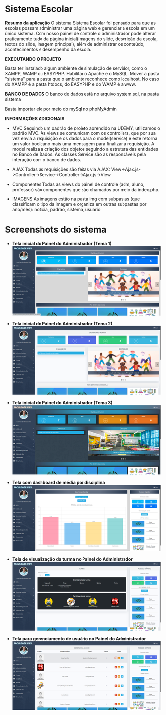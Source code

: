 # Sistema Escolar

**Resumo da aplicação**
O sistema Sistema Escolar foi pensado para que as escolas
possam administrar uma página web e gerenciar a escola em um único
sistema. Com nosso painel de controle o administrador
pode alterar praticamente tudo da página inicial(Imagens do 
slide, descrição da escola, textos do slide, imagem principal), 
além de administrar os conteúdo, acontecimentos e desempenho da escola.

**EXECUTANDO O PROJETO**

Basta ter instalado algum ambiente de simulação de servidor, como o XAMPP, WAMP 
ou EASYPHP. Habilitar o Apache e o MySQL. Mover a pasta "sistema" para a pasta 
que o ambiente reconhece como localhost. No caso do XAMPP é a pasta htdocs, do 
EASYPHP e do WAMP é a www.


**BANCO DE DADOS**
O banco de dados está no arquivo system.sql, na pasta sistema

Basta importar ele por meio do mySql no phpMyAdmin


**INFORMAÇÕES ADICIONAIS**

- MVC
Seguindo um padrão de projeto aprendido
na UDEMY, utilizamos o padrão MVC.
As views se comunicam com os controllers,
que por sua vez envia a requisição e os dados para o model(service)
e este retorna um valor booleano mais uma mensagem para finalizar
a requisição. A model realiza a criação dos objetos 
seguindo a estrutura das entidades no Banco de Dados. As classes Service são 
as responsáveis pela interação com o banco de dados.

- AJAX
Todas as requisições são feitas via AJAX:
View->Ajax.js->Controller->Service->Controller->Ajax.js->View

- Componentes
Todas as views do painel de controle (adm, aluno, professor)
são componentes que são chamados por meio da index.php.

- IMAGENS
As imagens estão na pasta img com subpastas (que classificam o tipo da 
imagem e organiza em outras subpastas por ano/mês): noticia, padrao, 
sistema, usuario

# Screenshots do sistema

- **Tela inicial do Painel do Administrador (Tema 1)**
![This is an image](img/sistema/print1.png)


- **Tela inicial do Painel do Administrador (Tema 2)**
![This is an image](img/sistema/print3.png)


- **Tela inicial do Painel do Administrador (Tema 3)**
![This is an image](img/sistema/print6.png)


- **Tela com dashboard de média por disciplina**
![This is an image](img/sistema/print2.png)


- **Tela de visualização da turma no Painel do Administrador**
![This is an image](img/sistema/print4.png)


- **Tela para gerenciamento de usuário no Painel do Administrador**
![This is an image](img/sistema/print5.png)
